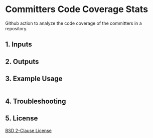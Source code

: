 # Committers Code Coverage Stats
Github action to analyze the code coverage of the committers in a repository.

## 1. Inputs

## 2. Outputs

## 3. Example Usage

```yaml
```

## 4. Troubleshooting

## 5. License

[BSD 2-Clause License](https://opensource.org/license/bsd-2-clause)
